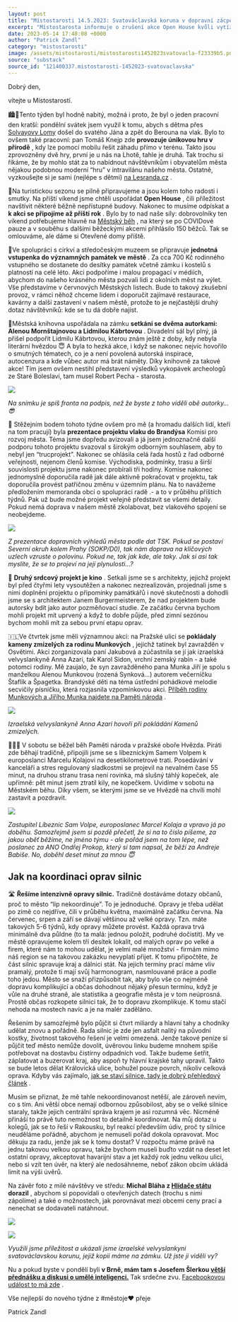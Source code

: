 ```yaml
---
layout: post
title: "Místostarosti 14.5.2023: Svatováclavská koruna v dopravní zácpě "
excerpt: "Místostarosta informuje o zrušení akce Open House kvůli vytížení dobrovolníků na Městský běh a plánuje ji uspořádat příští rok. Připravuje se jednotná vstupenka do místních památek včetně zámku a kostelů za zvýhodněnou cenu, která bude platit celé léto. Klíčovým tématem byla prezentace projektu vlaku do Brandýsa, který komise jednomyslně podpořila, včetně změny územního plánu. Dále se řeší obnova kina podle upraveného projektu, s cílem zahájit první etapu oprav ještě před zimou."
date: 2023-05-14 17:48:08 +0000
author: "Patrick Zandl"
category: "mistostarosti"
image: /assets/mistostarosti/mistostarosti1452023svatovacla-f23339b5.png
source: "substack"
source_id: "121400337.mistostarosti-1452023-svatovaclavska"
---
```


Dobrý den,

vítejte u Místostarostí.

🏙️📝Tento týden byl hodně nabitý, možná i proto, že byl o jeden pracovní den kratší: pondělní svátek jsem využil k tomu, abych s dětma přes [Solvayovy Lomy](http://solvayovylomy.cz/) došel do svatého Jána a zpět do Berouna na vlak. Bylo to ovšem také pracovní: pan Tomáš Knejp zde **provozuje únikovou hru v přírodě** , kdy lze pomocí mobilu řešit záhadu přímo v terénu. Takto jsou zprovozněny dvě hry, první je u nás na Lhotě, tahle je druhá. Tak trochu si říkáme, že by mohlo stát za to nabídnout návštěvníkům i obyvatelům města nějakou podobnou moderní “hru” v intravilánu našeho města. Ostatně, vyzkoušejte si je sami (nejlépe s dětmi) [na Lesranda.cz](https://lesranda.cz/nabidka-her/) .

🏢Na turistickou sezonu se pilně připravujeme a jsou kolem toho radosti i smutky. Na příští víkend jsme chtěli uspořádat **Open House** , čili příležitost navštívit některé běžně nepřístupné budovy. Nakonec to musíme odpískat a **k akci se připojíme až příští rok** . Bylo by to nad naše síly: dobrovolníky ten víkend potřebujeme hlavně na [Městský běh](https://mestskybeh.brandysko.cz/) , na který se po COVIDové pauze a v souběhu s dalšími běžeckými akcemi přihlásilo 150 běžců. Tak se omlouváme, ale dáme si Otevřené domy příště.

🎫Ve spolupráci s církví a středočeským muzeem se připravuje **jednotná vstupenka do významných památek ve městě** . Za cca 700 Kč rodinného vstupného se dostanete do desítky památek včetně zámku i kostelů s platností na celé léto. Akci podpoříme i malou propagací v médiích, abychom do našeho krásného města pozvali lidi z okolních měst na výlet. Vše představíme v červnových Městských listech. Bude to takový zkušební provoz, v rámci něhož chceme lidem i doporučit zajímavé restaurace, kavárny a další zastavení v našem městě, protože to je nejčastější druhý dotaz návštěvníků: kde se tu dá dobře najíst.

📓Městská knihovna uspořádala na zámku **setkání se dvěma autorkami: Alenou Mornštajnovou a Lidmilou Kábrtovou** . Divadelní sál byl plný, já přišel podpořit Lidmilu Kábrtovou, kterou znám ještě z doby, kdy nebyla literární hvězdou 😇 A byla to hezká akce, i když se nakonec nejvíc hovořilo o smutných tématech, co je a není povolená autorská inspirace, autocenzura a kde vůbec autor má brát náměty. Díky knihovně za takové akce! Tím jsem ovšem nestihl představení výsledků vykopávek archeologů ze Staré Boleslavi, tam musel Robert Pecha - starosta.

![](/assets/mistostarosti/mistostarosti1452023svatovacla-f23339b5.png)

*Na snímku je spíš fronta na podpis, než že byste z toho viděli obě autorky… 😎*

🚂 Stěžejním bodem tohoto týdne ovšem pro mě (a hromadu dalších lidí, kteří na tom pracují) byla **prezentace projektu vlaku do Brandýsa** Komisi pro rozvoj města. Téma jsme dopředu avizovali a já jsem jednoznačně další podporu tohoto projektu svazoval s širokým odborným souhlasem, aby to nebyl jen “trucprojekt”. Nakonec se ohlásila celá řada hostů z řad odborné veřejnosti, nejenom členů komise. Východiska, podmínky, trasu a širší souvislosti projektu jsme nakonec probírali tři hodiny. Komise nakonec jednomyslně doporučila radě jak dále aktivně pokračovat v projektu, tak doporučila provést patřičnou změnu v územním plánu. Na to navážeme předložením memoranda obcí o spolupráci radě .- a to v průběhu příštích týdnů. Pak už bude možné projekt veřejně představit se všemi detaily. Pokud nemá doprava v našem městě zkolabovat, bez vlakového spojení se neobejdeme.

![](/assets/mistostarosti/mistostarosti1452023svatovacla-328876db.png)

*Z prezentace dopravních výhledů města podle dat TSK. Pokud se postaví Severní okruh kolem Prahy (SOKP/D0), tak nám doprava na klíčových uzlech vzruste o polovinu. Pokud ne, tak jak kde, ale taky. Jak si asi tak myslíte, že se to projeví na její plynulosti…?*

🎥 **Druhý srdcový projekt je kino** . Setkali jsme se s architekty, jejichž projekt byl před čtyřmi lety vysoutěžen a nakonec nezrealizován, projednali jsme s nimi doplnění projektu o připomínky památkářů i nové skutečnosti a dohodli jsme se s architektem Janem Burgermeisterem, že nad projektem bude autorsky bdít jako autor pozměňovací studie. Ze začátku června bychom mohli projekt mít uprvený a když to dobře půjde, před zimní sezónou bychom mohli mít za sebou první etapu oprav.

🇮🇱Ve čtvrtek jsme měli významnou akci: na Pražské ulici se **pokládaly kameny zmizelých za rodinu Munkových** , jejichž tatínek byl zavražděn v Osvětimi. Akci zorganizovala paní Jakubová a zúčastnila se jí jak izraelská velvyslankyně Anna Azari, tak Karol Sidon, vrchní zemský rabín - a také potomci rodiny. Mě zaujalo, že syn zavražděného pana Munka Jiří je spolu s manželkou Alenou Munkovou (rozená Synková…) autorem večerníčku Štaflík a Špagetka. Brandýské děti na téma ústřední pohádkové melodie secvičily písničku, která rozjasnila vzpomínkovou akci.
[Příběh rodiny Munkových a Jiřího Munka najdete na Paměti národa](https://www.pametnaroda.cz/cs/munk-jiri-20200706-0) .

![](/assets/mistostarosti/mistostarosti1452023svatovacla-8cd734cd.png)

*Izraelská velvyslankyně Anna Azari hovoří při pokládání Kamenů zmizelých.*

🏃🏻‍♂️ V sobotu se běžel běh Paměti národa v pražské oboře Hvězda. Piráti zde běhají tradičně, připojili jsme se s líbeznickým Samem Volpem k europoslanci Marcelu Kolajovi na desetikilometrové trati. Posedávání v kanceláři a stres regulovaný sladkostmi se projevil na nevalném čase 55 minut, na druhou stranu trasa není rovinka, má slušný táhlý kopeček, ale upřímně: pět minut jsem ztratil kily, ne kopečkem. Uvidíme v sobotu na Městském běhu. Díky všem, se kterými jsme se ve Hvězdě na chvíli mohl zastavit a pozdravit.

![](/assets/mistostarosti/mistostarosti1452023svatovacla-3ab3cf1a.png)

*Zastupitel Líbeznic Sam Volpe, europoslanec Marcel Kolaja a vpravo já po doběhu. Samozřejmě jsem si pozdě přečetl, že si na to číslo píšeme, za jakou oběť běžíme, ne jméno týmu - ale pořád jsem na tom lépe, než poslanec za ANO Ondřej Prokop, který si tam napsal, že běží za Andreje Babiše. No, doběhl deset minut za mnou 😇*

## Jak na koordinaci oprav silnic

🛣️ **Řešíme intenzivně opravy silnic.** Tradičně dostáváme dotazy občanů, proč to město “líp nekoordinuje”. To je jednoduché. Opravy je třeba udělat po zimě co nejdříve, čili v průběhu května, maximálně začátku června. Na červenec, srpen a září se dávají většinou až velké opravy. Tzn. máte takových 5-6 týdnů, kdy opravy můžete provést. Každá oprava trvá minimálně dva půldne (to ta malá: jednou položit, podruhé dočistit). My ve městě opravujeme kolem tří desítek lokalit, od malých oprav po velké a firem, které nám to mohou udělat, je velmi malé množství - firmám mimo náš region se na takovou zakázku nevyplatí přijet. K tomu připočtěte, že část silnic spravuje kraj a dálnici stát. Na jejich termíny prací máme vliv pramalý, protože ti mají svůj harmonogram, nasmlouvané práce a podle toho jedou. Město se snaží přizpůsobit tak, aby bylo vše co nejméně dopravu komplikující a občas dohodnout nějaký přesun termínu, když je vůle na druhé straně, ale statistika a geografie města je v tom neúprosná. Prostě občas rozkopete silnici tak, že to dopravu zkomplikuje. K tomu stačí nehoda na mostech navíc a je na malér zaděláno.

Řešením by samozřejmě bylo půjčit si čtvrt miliardy a hlavní tahy a chodníky udělat znovu a pořádně. Řada silnic je zde jen asfalt nalitý na původní kostky, životnost takového řešení je velmi omezená. Jenže takové peníze si půjčit teď město nemůže dovolit, úvěrovou linku budeme mnohem spíše potřebovat na dostavbu čistírny odpadních vod. Takže budeme šetřit, záplatovat a buzerovat kraj, aby aspoň ty hlavní krajské tahy upravil. Takto se bude letos dělat Královická ulice, bohužel pouze povrch, nikoliv celková oprava. Kdyby vás zajímalo, [jak se staví silnice, tady je dobrý přehledový článek](https://www.ceskestavby.cz/clanky/silnice-dopravni-stavby-inzenyrske-6855.html) .

Musím se přiznat, že mě tahle nekoordinovanost netěší, ale zároveň nevím, co s tím. Ani větší obce nemají odbornou způsobilost, aby se o velké silnice staraly, takže jejich centrální správa krajem je asi rozumná věc. Nicméně přináší to právě tuto nemožnost to detailně koordinovat. Na můj dotaz u kolegů, jak se to řeší v Rakousku, byl reakcí především údiv, proč ty silnice neuděláme pořádně, abychom je nemuseli pořád dokola opravovat. Moc děkuju za radu, jenže jak se k tomu dostat? V rozpočtu máme právě na jednu takovou velkou opravu, takže bychom museli buďto vzdát na deset let ostatní opravy, akceptovat havarijní stav a jet každý rok jednu velkou ulici, nebo si vzít ten úvěr, na který ale nedosáhneme, neboť zákon obcím ukládá limit na výši úvěrů.

Na závěr foto z milé návštěvy ve středu: **Michal Bláha z [Hlídače státu](https://www.hlidacstatu.cz) dorazil** , abychom si popovídali o otevřených datech (trochu s nimi zápolíme) a také o možnostech, jak porovnávat mezi obcemi ceny prací a nenechat se dodavateli natáhnout.

![](/assets/mistostarosti/mistostarosti1452023svatovacla-1d3fc23d.png)

![](/assets/mistostarosti/mistostarosti1452023svatovacla-aaf9c665.png)

*Využili jsme příležitost a ukázali jsme izraelské velvyslankyni svatováclavskou korunu, jejíž kopii máme na zámku. Už jste ji viděli vy?*

Nu a pokud byste v pondělí byli **v Brně, mám tam s Josefem Šlerkou [větší přednášku a diskusi o umělé inteligenci.](https://www.smsticket.cz/vstupenky/34560-zandl-slerka-velka-diskuze-o-ai-univerzitni-kino-scala-brno)** Tak srdečne zvu. [Facebookovou událost to má zde](https://www.facebook.com/events/159631790269873) .

Vše nejlepší do nového týdne z #městoje❤️ přeje

Patrick Zandl